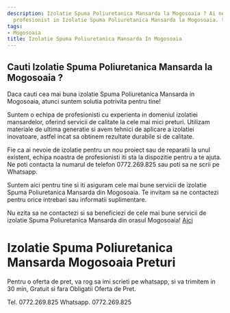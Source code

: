 ```yaml
---
description: Izolatie Spuma Poliuretanica Mansarda la Mogosoaia ? Ai nevoie de un
  profesionist in Izolatie Spuma Poliuretanica Mansarda la Mogosoaia. tel. 0772.269.825
tags:
- Mogosoaia
title: Izolatie Spuma Poliuretanica Mansarda In Mogosoaia
---
```



## Cauti Izolatie Spuma Poliuretanica Mansarda la Mogosoaia ?

Daca cauti cea mai buna izolatie Spuma Poliuretanica Mansarda in Mogosoaia, atunci suntem solutia potrivita pentru tine! 

Suntem o echipa de profesionisti cu experienta in domeniul izolatiei mansardelor, oferind servicii de calitate la cele mai mici preturi. Utilizam materiale de ultima generatie si avem tehnici de aplicare a izolatiei inovatoare, astfel incat sa obtinem rezultate durabile si de calitate.

Fie ca ai nevoie de izolatie pentru un nou proiect sau de reparatii la unul existent, echipa noastra de profesionisti iti sta la dispozitie pentru a te ajuta. Ne poti contacta la numarul de telefon 0772.269.825 sau poti sa ne scrii pe Whatsapp. 

Suntem aici pentru tine si iti asiguram cele mai bune servicii de izolatie Spuma Poliuretanica Mansarda din Mogosoaia.  Te invitam sa ne contactezi pentru orice intrebari sau informatii suplimentare. 

Nu ezita sa ne contactezi si sa beneficiezi de cele mai bune servicii de izolatie Spuma Poliuretanica Mansarda din orasul Mogosoaia! <a href="https://www.izolatie-mansarda-mogosoaia.ro/">Aici</a>

# Izolatie Spuma Poliuretanica Mansarda Mogosoaia Preturi
Pentru o oferta de pret, va rog sa imi scrieti pe whatsapp, si va trimitem in 30 min, Gratuit si fara Obligatii Oferta de Pret.

Tel. 0772.269.825
Whatsapp. 0772.269.825